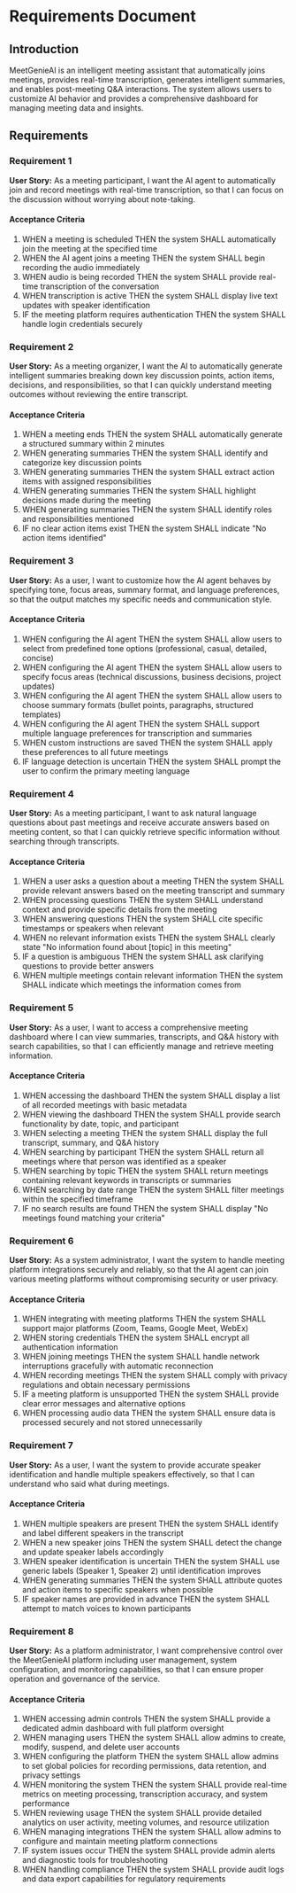 # Requirements Document

## Introduction

MeetGenieAI is an intelligent meeting assistant that automatically joins meetings, provides real-time transcription, generates intelligent summaries, and enables post-meeting Q&A interactions. The system allows users to customize AI behavior and provides a comprehensive dashboard for managing meeting data and insights.

## Requirements

### Requirement 1

**User Story:** As a meeting participant, I want the AI agent to automatically join and record meetings with real-time transcription, so that I can focus on the discussion without worrying about note-taking.

#### Acceptance Criteria

1. WHEN a meeting is scheduled THEN the system SHALL automatically join the meeting at the specified time
2. WHEN the AI agent joins a meeting THEN the system SHALL begin recording the audio immediately
3. WHEN audio is being recorded THEN the system SHALL provide real-time transcription of the conversation
4. WHEN transcription is active THEN the system SHALL display live text updates with speaker identification
5. IF the meeting platform requires authentication THEN the system SHALL handle login credentials securely

### Requirement 2

**User Story:** As a meeting organizer, I want the AI to automatically generate intelligent summaries breaking down key discussion points, action items, decisions, and responsibilities, so that I can quickly understand meeting outcomes without reviewing the entire transcript.

#### Acceptance Criteria

1. WHEN a meeting ends THEN the system SHALL automatically generate a structured summary within 2 minutes
2. WHEN generating summaries THEN the system SHALL identify and categorize key discussion points
3. WHEN generating summaries THEN the system SHALL extract action items with assigned responsibilities
4. WHEN generating summaries THEN the system SHALL highlight decisions made during the meeting
5. WHEN generating summaries THEN the system SHALL identify roles and responsibilities mentioned
6. IF no clear action items exist THEN the system SHALL indicate "No action items identified"

### Requirement 3

**User Story:** As a user, I want to customize how the AI agent behaves by specifying tone, focus areas, summary format, and language preferences, so that the output matches my specific needs and communication style.

#### Acceptance Criteria

1. WHEN configuring the AI agent THEN the system SHALL allow users to select from predefined tone options (professional, casual, detailed, concise)
2. WHEN configuring the AI agent THEN the system SHALL allow users to specify focus areas (technical discussions, business decisions, project updates)
3. WHEN configuring the AI agent THEN the system SHALL allow users to choose summary formats (bullet points, paragraphs, structured templates)
4. WHEN configuring the AI agent THEN the system SHALL support multiple language preferences for transcription and summaries
5. WHEN custom instructions are saved THEN the system SHALL apply these preferences to all future meetings
6. IF language detection is uncertain THEN the system SHALL prompt the user to confirm the primary meeting language

### Requirement 4

**User Story:** As a meeting participant, I want to ask natural language questions about past meetings and receive accurate answers based on meeting content, so that I can quickly retrieve specific information without searching through transcripts.

#### Acceptance Criteria

1. WHEN a user asks a question about a meeting THEN the system SHALL provide relevant answers based on the meeting transcript and summary
2. WHEN processing questions THEN the system SHALL understand context and provide specific details from the meeting
3. WHEN answering questions THEN the system SHALL cite specific timestamps or speakers when relevant
4. WHEN no relevant information exists THEN the system SHALL clearly state "No information found about [topic] in this meeting"
5. IF a question is ambiguous THEN the system SHALL ask clarifying questions to provide better answers
6. WHEN multiple meetings contain relevant information THEN the system SHALL indicate which meetings the information comes from

### Requirement 5

**User Story:** As a user, I want to access a comprehensive meeting dashboard where I can view summaries, transcripts, and Q&A history with search capabilities, so that I can efficiently manage and retrieve meeting information.

#### Acceptance Criteria

1. WHEN accessing the dashboard THEN the system SHALL display a list of all recorded meetings with basic metadata
2. WHEN viewing the dashboard THEN the system SHALL provide search functionality by date, topic, and participant
3. WHEN selecting a meeting THEN the system SHALL display the full transcript, summary, and Q&A history
4. WHEN searching by participant THEN the system SHALL return all meetings where that person was identified as a speaker
5. WHEN searching by topic THEN the system SHALL return meetings containing relevant keywords in transcripts or summaries
6. WHEN searching by date range THEN the system SHALL filter meetings within the specified timeframe
7. IF no search results are found THEN the system SHALL display "No meetings found matching your criteria"

### Requirement 6

**User Story:** As a system administrator, I want the system to handle meeting platform integrations securely and reliably, so that the AI agent can join various meeting platforms without compromising security or user privacy.

#### Acceptance Criteria

1. WHEN integrating with meeting platforms THEN the system SHALL support major platforms (Zoom, Teams, Google Meet, WebEx)
2. WHEN storing credentials THEN the system SHALL encrypt all authentication information
3. WHEN joining meetings THEN the system SHALL handle network interruptions gracefully with automatic reconnection
4. WHEN recording meetings THEN the system SHALL comply with privacy regulations and obtain necessary permissions
5. IF a meeting platform is unsupported THEN the system SHALL provide clear error messages and alternative options
6. WHEN processing audio data THEN the system SHALL ensure data is processed securely and not stored unnecessarily

### Requirement 7

**User Story:** As a user, I want the system to provide accurate speaker identification and handle multiple speakers effectively, so that I can understand who said what during meetings.

#### Acceptance Criteria

1. WHEN multiple speakers are present THEN the system SHALL identify and label different speakers in the transcript
2. WHEN a new speaker joins THEN the system SHALL detect the change and update speaker labels accordingly
3. WHEN speaker identification is uncertain THEN the system SHALL use generic labels (Speaker 1, Speaker 2) until identification improves
4. WHEN generating summaries THEN the system SHALL attribute quotes and action items to specific speakers when possible
5. IF speaker names are provided in advance THEN the system SHALL attempt to match voices to known participants

### Requirement 8

**User Story:** As a platform administrator, I want comprehensive control over the MeetGenieAI platform including user management, system configuration, and monitoring capabilities, so that I can ensure proper operation and governance of the service.

#### Acceptance Criteria

1. WHEN accessing admin controls THEN the system SHALL provide a dedicated admin dashboard with full platform oversight
2. WHEN managing users THEN the system SHALL allow admins to create, modify, suspend, and delete user accounts
3. WHEN configuring the platform THEN the system SHALL allow admins to set global policies for recording permissions, data retention, and privacy settings
4. WHEN monitoring the system THEN the system SHALL provide real-time metrics on meeting processing, transcription accuracy, and system performance
5. WHEN reviewing usage THEN the system SHALL provide detailed analytics on user activity, meeting volumes, and resource utilization
6. WHEN managing integrations THEN the system SHALL allow admins to configure and maintain meeting platform connections
7. IF system issues occur THEN the system SHALL provide admin alerts and diagnostic tools for troubleshooting
8. WHEN handling compliance THEN the system SHALL provide audit logs and data export capabilities for regulatory requirements